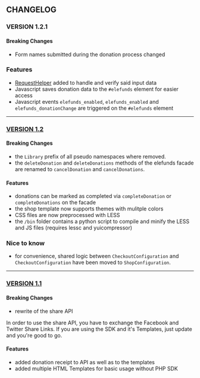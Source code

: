 ## CHANGELOG

### VERSION 1.2.1

#### Breaking Changes

- Form names submitted during the donation process changed

### Features

- [RequestHelper](https://github.com/elefunds/elefunds-SDK/blob/master/PHP/Template/Shop/Helper/RequestHelper.php) added to handle and verify said input data
- Javascript saves donation data to the `#elefunds` element for easier access
- Javascript events `elefunds_enabled`, `elefunds_enabled` and `elefunds_donationChange` are triggered on the `#elefunds` element

---

### [VERSION 1.2](https://github.com/elefunds/elefunds-SDK/tree/14da25585541f6c5700544b12aaa614b2ebb97d7)

#### Breaking Changes

- the `Library` prefix of all pseudo namespaces where removed.
- the `deleteDonation` and `deleteDonations` methods of the elefunds facade are renamed to `cancelDonation` and `cancelDonations`.

#### Features

- donations can be marked as completed via `completeDonation` or `completeDonations` on the facade
- the shop template now supports themes with mulitple colors
- CSS files are now preprocessed with LESS
- the `/bin` folder contains a python script to compile and minify the LESS and JS files (requires lessc and yuicompressor)

### Nice to know

- for convenience, shared logic between `CheckoutConfiguration` and `CheckoutConfiguration` have been moved to `ShopConfiguration`.

---

### [VERSION 1.1](https://github.com/elefunds/elefunds-SDK/tree/d08561dd3856b4a33a854248d710513dd587da6c)

#### Breaking Changes

- rewrite of the share API

In order to use the share API, you have to exchange the Facebook and Twitter Share Links. If you are using the SDK and it's
Templates, just update and you're good to go.


#### Features

- added donation receipt to API as well as to the templates
- added multiple HTML Templates for basic usage without PHP SDK